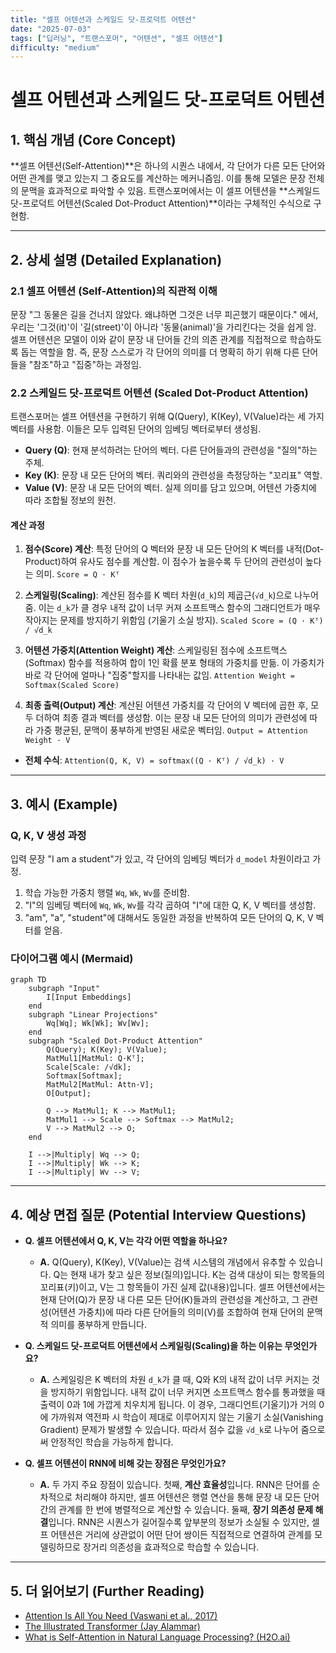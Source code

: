 ```yaml
---
title: "셀프 어텐션과 스케일드 닷-프로덕트 어텐션"
date: "2025-07-03"
tags: ["딥러닝", "트랜스포머", "어텐션", "셀프 어텐션"]
difficulty: "medium"
---
```


# 셀프 어텐션과 스케일드 닷-프로덕트 어텐션

## 1. 핵심 개념 (Core Concept)

**셀프 어텐션(Self-Attention)**은 하나의 시퀀스 내에서, 각 단어가 다른 모든 단어와 어떤 관계를 맺고 있는지 그 중요도를 계산하는 메커니즘임. 이를 통해 모델은 문장 전체의 문맥을 효과적으로 파악할 수 있음. 트랜스포머에서는 이 셀프 어텐션을 **스케일드 닷-프로덕트 어텐션(Scaled Dot-Product Attention)**이라는 구체적인 수식으로 구현함.

---

## 2. 상세 설명 (Detailed Explanation)

### 2.1 셀프 어텐션 (Self-Attention)의 직관적 이해

문장 "그 동물은 길을 건너지 않았다. 왜냐하면 그것은 너무 피곤했기 때문이다." 에서, 우리는 '그것(it)'이 '길(street)'이 아니라 '동물(animal)'을 가리킨다는 것을 쉽게 암. 셀프 어텐션은 모델이 이와 같이 문장 내 단어들 간의 의존 관계를 직접적으로 학습하도록 돕는 역할을 함. 즉, 문장 스스로가 각 단어의 의미를 더 명확히 하기 위해 다른 단어들을 "참조"하고 "집중"하는 과정임.

### 2.2 스케일드 닷-프로덕트 어텐션 (Scaled Dot-Product Attention)

트랜스포머는 셀프 어텐션을 구현하기 위해 Q(Query), K(Key), V(Value)라는 세 가지 벡터를 사용함. 이들은 모두 입력된 단어의 임베딩 벡터로부터 생성됨.

*   **Query (Q)**: 현재 분석하려는 단어의 벡터. 다른 단어들과의 관련성을 "질의"하는 주체.
*   **Key (K)**: 문장 내 모든 단어의 벡터. 쿼리와의 관련성을 측정당하는 "꼬리표" 역할.
*   **Value (V)**: 문장 내 모든 단어의 벡터. 실제 의미를 담고 있으며, 어텐션 가중치에 따라 조합될 정보의 원천.

#### **계산 과정**

1.  **점수(Score) 계산**: 특정 단어의 Q 벡터와 문장 내 모든 단어의 K 벡터를 내적(Dot-Product)하여 유사도 점수를 계산함. 이 점수가 높을수록 두 단어의 관련성이 높다는 의미.
    `Score = Q · Kᵀ`

2.  **스케일링(Scaling)**: 계산된 점수를 K 벡터 차원(`d_k`)의 제곱근(`√d_k`)으로 나누어 줌. 이는 `d_k`가 클 경우 내적 값이 너무 커져 소프트맥스 함수의 그래디언트가 매우 작아지는 문제를 방지하기 위함임 (기울기 소실 방지).
    `Scaled Score = (Q · Kᵀ) / √d_k`

3.  **어텐션 가중치(Attention Weight) 계산**: 스케일링된 점수에 소프트맥스(Softmax) 함수를 적용하여 합이 1인 확률 분포 형태의 가중치를 만듦. 이 가중치가 바로 각 단어에 얼마나 "집중"할지를 나타내는 값임.
    `Attention Weight = Softmax(Scaled Score)`

4.  **최종 출력(Output) 계산**: 계산된 어텐션 가중치를 각 단어의 V 벡터에 곱한 후, 모두 더하여 최종 결과 벡터를 생성함. 이는 문장 내 모든 단어의 의미가 관련성에 따라 가중 평균된, 문맥이 풍부하게 반영된 새로운 벡터임.
    `Output = Attention Weight · V`

*   **전체 수식**: `Attention(Q, K, V) = softmax((Q · Kᵀ) / √d_k) · V`

---

## 3. 예시 (Example)

### Q, K, V 생성 과정

입력 문장 "I am a student"가 있고, 각 단어의 임베딩 벡터가 `d_model` 차원이라고 가정.

1.  학습 가능한 가중치 행렬 `Wq`, `Wk`, `Wv`를 준비함.
2.  "I"의 임베딩 벡터에 `Wq`, `Wk`, `Wv`를 각각 곱하여 "I"에 대한 Q, K, V 벡터를 생성함.
3.  "am", "a", "student"에 대해서도 동일한 과정을 반복하여 모든 단어의 Q, K, V 벡터를 얻음.

### 다이어그램 예시 (Mermaid)

```mermaid
graph TD
    subgraph "Input"
        I[Input Embeddings]
    end
    subgraph "Linear Projections"
        Wq[Wq]; Wk[Wk]; Wv[Wv];
    end
    subgraph "Scaled Dot-Product Attention"
        Q(Query); K(Key); V(Value);
        MatMul1[MatMul: Q·Kᵀ];
        Scale[Scale: /√dk];
        Softmax[Softmax];
        MatMul2[MatMul: Attn·V];
        O[Output];

        Q --> MatMul1; K --> MatMul1;
        MatMul1 --> Scale --> Softmax --> MatMul2;
        V --> MatMul2 --> O;
    end

    I -->|Multiply| Wq --> Q;
    I -->|Multiply| Wk --> K;
    I -->|Multiply| Wv --> V;
```

---

## 4. 예상 면접 질문 (Potential Interview Questions)

*   **Q. 셀프 어텐션에서 Q, K, V는 각각 어떤 역할을 하나요?**
    *   **A.** Q(Query), K(Key), V(Value)는 검색 시스템의 개념에서 유추할 수 있습니다. Q는 현재 내가 찾고 싶은 정보(질의)입니다. K는 검색 대상이 되는 항목들의 꼬리표(키)이고, V는 그 항목들이 가진 실제 값(내용)입니다. 셀프 어텐션에서는 현재 단어(Q)가 문장 내 다른 모든 단어(K)들과의 관련성을 계산하고, 그 관련성(어텐션 가중치)에 따라 다른 단어들의 의미(V)를 조합하여 현재 단어의 문맥적 의미를 풍부하게 만듭니다.

*   **Q. 스케일드 닷-프로덕트 어텐션에서 스케일링(Scaling)을 하는 이유는 무엇인가요?**
    *   **A.** 스케일링은 K 벡터의 차원 `d_k`가 클 때, Q와 K의 내적 값이 너무 커지는 것을 방지하기 위함입니다. 내적 값이 너무 커지면 소프트맥스 함수를 통과했을 때 출력이 0과 1에 가깝게 치우치게 됩니다. 이 경우, 그래디언트(기울기)가 거의 0에 가까워져 역전파 시 학습이 제대로 이루어지지 않는 기울기 소실(Vanishing Gradient) 문제가 발생할 수 있습니다. 따라서 점수 값을 `√d_k`로 나누어 줌으로써 안정적인 학습을 가능하게 합니다.

*   **Q. 셀프 어텐션이 RNN에 비해 갖는 장점은 무엇인가요?**
    *   **A.** 두 가지 주요 장점이 있습니다. 첫째, **계산 효율성**입니다. RNN은 단어를 순차적으로 처리해야 하지만, 셀프 어텐션은 행렬 연산을 통해 문장 내 모든 단어 간의 관계를 한 번에 병렬적으로 계산할 수 있습니다. 둘째, **장기 의존성 문제 해결**입니다. RNN은 시퀀스가 길어질수록 앞부분의 정보가 소실될 수 있지만, 셀프 어텐션은 거리에 상관없이 어떤 단어 쌍이든 직접적으로 연결하여 관계를 모델링하므로 장거리 의존성을 효과적으로 학습할 수 있습니다.

---

## 5. 더 읽어보기 (Further Reading)

*   [Attention Is All You Need (Vaswani et al., 2017)](https://arxiv.org/abs/1706.03762)
*   [The Illustrated Transformer (Jay Alammar)](http://jalammar.github.io/illustrated-transformer/)
*   [What is Self-Attention in Natural Language Processing? (H2O.ai)](https://h2o.ai/wiki/self-attention/)